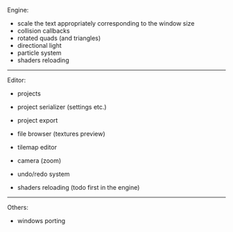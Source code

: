 Engine:
- scale the text appropriately corresponding to the window size
- collision callbacks
- rotated quads (and triangles)
- directional light
- particle system
- shaders reloading
--------------------------------------------------------------------------------------------------------------------
Editor:
- projects
- project serializer (settings etc.)
- project export
- file browser (textures preview)
- tilemap editor
- camera (zoom)

- undo/redo system

- shaders reloading (todo first in the engine)
--------------------------------------------------------------------------------------------------------------------
Others:
- windows porting